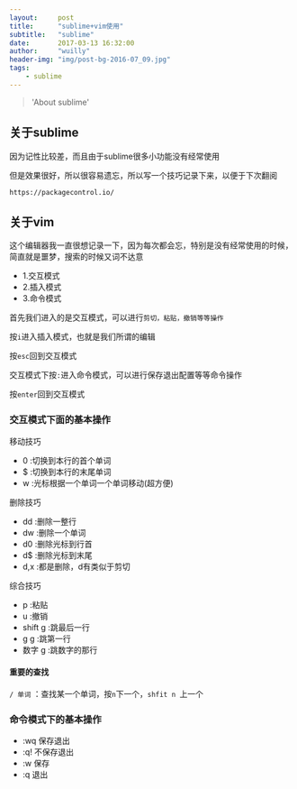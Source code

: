 ```yaml
---
layout:     post
title:      "sublime+vim使用"
subtitle:   "sublime"
date:       2017-03-13 16:32:00
author:     "wuilly"
header-img: "img/post-bg-2016-07_09.jpg"
tags:
    - sublime
---
```

> 'About sublime'


## 关于sublime

因为记性比较差，而且由于sublime很多小功能没有经常使用

但是效果很好，所以很容易遗忘，所以写一个技巧记录下来，以便于下次翻阅

`https://packagecontrol.io/`

## 关于vim


这个编辑器我一直很想记录一下，因为每次都会忘，特别是没有经常使用的时候，简直就是噩梦，搜索的时候又词不达意


* 1.交互模式
* 2.插入模式
* 3.命令模式


首先我们进入的是交互模式，可以进行`剪切，粘贴，撤销等等操作`

按`i`进入插入模式，也就是我们所谓的编辑

按`esc`回到交互模式

交互模式下按`:`进入命令模式，可以进行保存退出配置等等命令操作

按`enter`回到交互模式

### 交互模式下面的基本操作

移动技巧

* 0 :切换到本行的首个单词
* $ :切换到本行的末尾单词
* w :光标根据一个单词一个单词移动(超方便)

删除技巧

* dd :删除一整行
* dw :删除一个单词
* d0 :删除光标到行首
* d$ :删除光标到末尾
* d,x :都是删除，d有类似于剪切

综合技巧

* p :粘贴
* u :撤销
* shift g :跳最后一行
* g g :跳第一行
* 数字 g :跳数字的那行

#### 重要的查找

 `/ 单词` ：查找某一个单词，按`n`下一个，`shfit n `上一个



### 命令模式下的基本操作

* :wq 保存退出
* :q! 不保存退出
* :w 保存
* :q 退出
